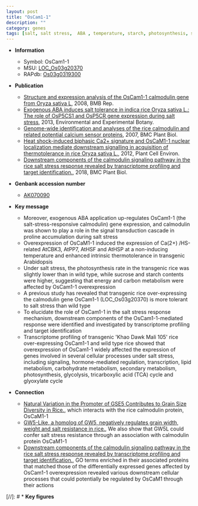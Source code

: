 ```yaml
---
layout: post
title: "OsCam1-1"
description: ""
category: genes
tags: [salt, salt stress,  ABA , temperature, starch, photosynthesis, stress, stress response, sucrose]
---
```


* **Information**  
    + Symbol: OsCam1-1  
    + MSU: [LOC_Os03g20370](http://rice.plantbiology.msu.edu/cgi-bin/ORF_infopage.cgi?orf=LOC_Os03g20370)  
    + RAPdb: [Os03g0319300](http://rapdb.dna.affrc.go.jp/viewer/gbrowse_details/irgsp1?name=Os03g0319300)  

* **Publication**  
    + [Structure and expression analysis of the OsCam1-1 calmodulin gene from Oryza sativa L](http://www.ncbi.nlm.nih.gov/pubmed?term=Structure+and+expression+analysis+of+the+OsCam1-1+calmodulin+gene+from+Oryza+sativa+L%5BTitle%5D), 2008, BMB Rep.
    + [Exogenous ABA induces salt tolerance in indica rice Oryza sativa L.: The role of OsP5CS1 and OsP5CR gene expression during salt stress](http://www.ncbi.nlm.nih.gov/pubmed?term=Exogenous+ABA+induces+salt+tolerance+in+indica+rice+Oryza+sativa+L.:+The+role+of+OsP5CS1+and+OsP5CR+gene+expression+during+salt+stress%5BTitle%5D), 2013, Environmental and Experimental Botany.
    + [Genome-wide identification and analyses of the rice calmodulin and related potential calcium sensor proteins](http://www.ncbi.nlm.nih.gov/pubmed?term=Genome-wide+identification+and+analyses+of+the+rice+calmodulin+and+related+potential+calcium+sensor+proteins%5BTitle%5D), 2007, BMC Plant Biol.
    + [Heat shock-induced biphasic Ca2+ signature and OsCaM1-1 nuclear localization mediate downstream signalling in acquisition of thermotolerance in rice Oryza sativa L.](http://www.ncbi.nlm.nih.gov/pubmed?term=Heat+shock-induced+biphasic+Ca2++signature+and+OsCaM1-1+nuclear+localization+mediate+downstream+signalling+in+acquisition+of+thermotolerance+in+rice+Oryza+sativa+L.%5BTitle%5D), 2012, Plant Cell Environ.
    + [Downstream components of the calmodulin signaling pathway in the rice salt stress response revealed by transcriptome profiling and target identification.](http://www.ncbi.nlm.nih.gov/pubmed?term=Downstream+components+of+the+calmodulin+signaling+pathway+in+the+rice+salt+stress+response+revealed+by+transcriptome+profiling+and+target+identification.%5BTitle%5D), 2018, BMC Plant Biol.

* **Genbank accession number**  
    + [AK070090](http://www.ncbi.nlm.nih.gov/nuccore/AK070090)

* **Key message**  
    + Moreover, exogenous ABA application up-regulates OsCam1-1 (the salt-stress-responsive calmodulin) gene expression, and calmodulin was shown to play a role in the signal transduction cascade in proline accumulation during salt stress
    + Overexpression of OsCaM1-1 induced the expression of Ca(2+) /HS-related AtCBK3, AtPP7, AtHSF and AtHSP at a non-inducing temperature and enhanced intrinsic thermotolerance in transgenic Arabidopsis
    + Under salt stress, the photosynthesis rate in the transgenic rice was slightly lower than in wild type, while sucrose and starch contents were higher, suggesting that energy and carbon metabolism were affected by OsCam1-1 overexpression
    + A previous study has revealed that transgenic rice over-expressing the calmodulin gene OsCam1-1 (LOC_Os03g20370) is more tolerant to salt stress than wild type
    + To elucidate the role of OsCam1-1 in the salt stress response mechanism, downstream components of the OsCam1-1-mediated response were identified and investigated by transcriptome profiling and target identification
    + Transcriptome profiling of transgenic 'Khao Dawk Mali 105' rice over-expressing OsCam1-1 and wild type rice showed that overexpression of OsCam1-1 widely affected the expression of genes involved in several cellular processes under salt stress, including signaling, hormone-mediated regulation, transcription, lipid metabolism, carbohydrate metabolism, secondary metabolism, photosynthesis, glycolysis, tricarboxylic acid (TCA) cycle and glyoxylate cycle

* **Connection**  
    + [Natural Variation in the Promoter of GSE5 Contributes to Grain Size Diversity in Rice.](IQD), which interacts with the rice calmodulin protein, OsCaM1-1
    + [GW5-Like, a homolog of GW5, negatively regulates grain width, weight and salt resistance in rice.](http://www.ncbi.nlm.nih.gov/pubmed?term=GW5-Like,+a+homolog+of+GW5,+negatively+regulates+grain+width,+weight+and+salt+resistance+in+rice.%5BTitle%5D),  We also show that GW5L could confer salt stress resistance through an association with calmodulin protein OsCaM1-1
    + [Downstream components of the calmodulin signaling pathway in the rice salt stress response revealed by transcriptome profiling and target identification.](http://www.ncbi.nlm.nih.gov/pubmed?term=Downstream+components+of+the+calmodulin+signaling+pathway+in+the+rice+salt+stress+response+revealed+by+transcriptome+profiling+and+target+identification.%5BTitle%5D),  GO terms enriched in their associated proteins that matched those of the differentially expressed genes affected by OsCam1-1 overexpression revealed various downstream cellular processes that could potentially be regulated by OsCaM1 through their actions

[//]: # * **Key figures**  


